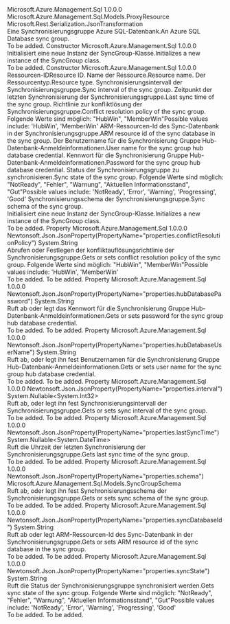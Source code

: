 <Type Name="SyncGroup" FullName="Microsoft.Azure.Management.Sql.Models.SyncGroup">
  <TypeSignature Language="C#" Value="public class SyncGroup : Microsoft.Azure.Management.Sql.Models.ProxyResource" />
  <TypeSignature Language="ILAsm" Value=".class public auto ansi beforefieldinit SyncGroup extends Microsoft.Azure.Management.Sql.Models.ProxyResource" />
  <TypeSignature Language="DocId" Value="T:Microsoft.Azure.Management.Sql.Models.SyncGroup" />
  <TypeSignature Language="VB.NET" Value="Public Class SyncGroup&#xA;Inherits ProxyResource" />
  <TypeSignature Language="F#" Value="type SyncGroup = class&#xA;    inherit ProxyResource" />
  <AssemblyInfo>
    <AssemblyName>Microsoft.Azure.Management.Sql</AssemblyName>
    <AssemblyVersion>1.0.0.0</AssemblyVersion>
  </AssemblyInfo>
  <Base>
    <BaseTypeName>Microsoft.Azure.Management.Sql.Models.ProxyResource</BaseTypeName>
  </Base>
  <Interfaces />
  <Attributes>
    <Attribute>
      <AttributeName>Microsoft.Rest.Serialization.JsonTransformation</AttributeName>
    </Attribute>
  </Attributes>
  <Docs>
    <summary>
            <span data-ttu-id="0839a-101">Eine Synchronisierungsgruppe Azure SQL-Datenbank.</span><span class="sxs-lookup"><span data-stu-id="0839a-101">An Azure SQL Database sync group.</span></span>
            </summary>
    <remarks>To be added.</remarks>
  </Docs>
  <Members>
    <Member MemberName=".ctor">
      <MemberSignature Language="C#" Value="public SyncGroup ();" />
      <MemberSignature Language="ILAsm" Value=".method public hidebysig specialname rtspecialname instance void .ctor() cil managed" />
      <MemberSignature Language="DocId" Value="M:Microsoft.Azure.Management.Sql.Models.SyncGroup.#ctor" />
      <MemberSignature Language="VB.NET" Value="Public Sub New ()" />
      <MemberType>Constructor</MemberType>
      <AssemblyInfo>
        <AssemblyName>Microsoft.Azure.Management.Sql</AssemblyName>
        <AssemblyVersion>1.0.0.0</AssemblyVersion>
      </AssemblyInfo>
      <Parameters />
      <Docs>
        <summary>
            <span data-ttu-id="0839a-102">Initialisiert eine neue Instanz der SyncGroup-Klasse.</span><span class="sxs-lookup"><span data-stu-id="0839a-102">Initializes a new instance of the SyncGroup class.</span></span>
            </summary>
        <remarks>To be added.</remarks>
      </Docs>
    </Member>
    <Member MemberName=".ctor">
      <MemberSignature Language="C#" Value="public SyncGroup (string id = null, string name = null, string type = null, Nullable&lt;int&gt; interval = null, Nullable&lt;DateTime&gt; lastSyncTime = null, string conflictResolutionPolicy = null, string syncDatabaseId = null, string hubDatabaseUserName = null, string hubDatabasePassword = null, string syncState = null, Microsoft.Azure.Management.Sql.Models.SyncGroupSchema schema = null);" />
      <MemberSignature Language="ILAsm" Value=".method public hidebysig specialname rtspecialname instance void .ctor(string id, string name, string type, valuetype System.Nullable`1&lt;int32&gt; interval, valuetype System.Nullable`1&lt;valuetype System.DateTime&gt; lastSyncTime, string conflictResolutionPolicy, string syncDatabaseId, string hubDatabaseUserName, string hubDatabasePassword, string syncState, class Microsoft.Azure.Management.Sql.Models.SyncGroupSchema schema) cil managed" />
      <MemberSignature Language="DocId" Value="M:Microsoft.Azure.Management.Sql.Models.SyncGroup.#ctor(System.String,System.String,System.String,System.Nullable{System.Int32},System.Nullable{System.DateTime},System.String,System.String,System.String,System.String,System.String,Microsoft.Azure.Management.Sql.Models.SyncGroupSchema)" />
      <MemberSignature Language="VB.NET" Value="Public Sub New (Optional id As String = null, Optional name As String = null, Optional type As String = null, Optional interval As Nullable(Of Integer) = null, Optional lastSyncTime As Nullable(Of DateTime) = null, Optional conflictResolutionPolicy As String = null, Optional syncDatabaseId As String = null, Optional hubDatabaseUserName As String = null, Optional hubDatabasePassword As String = null, Optional syncState As String = null, Optional schema As SyncGroupSchema = null)" />
      <MemberSignature Language="F#" Value="new Microsoft.Azure.Management.Sql.Models.SyncGroup : string * string * string * Nullable&lt;int&gt; * Nullable&lt;DateTime&gt; * string * string * string * string * string * Microsoft.Azure.Management.Sql.Models.SyncGroupSchema -&gt; Microsoft.Azure.Management.Sql.Models.SyncGroup" Usage="new Microsoft.Azure.Management.Sql.Models.SyncGroup (id, name, type, interval, lastSyncTime, conflictResolutionPolicy, syncDatabaseId, hubDatabaseUserName, hubDatabasePassword, syncState, schema)" />
      <MemberType>Constructor</MemberType>
      <AssemblyInfo>
        <AssemblyName>Microsoft.Azure.Management.Sql</AssemblyName>
        <AssemblyVersion>1.0.0.0</AssemblyVersion>
      </AssemblyInfo>
      <Parameters>
        <Parameter Name="id" Type="System.String" />
        <Parameter Name="name" Type="System.String" />
        <Parameter Name="type" Type="System.String" />
        <Parameter Name="interval" Type="System.Nullable&lt;System.Int32&gt;" />
        <Parameter Name="lastSyncTime" Type="System.Nullable&lt;System.DateTime&gt;" />
        <Parameter Name="conflictResolutionPolicy" Type="System.String" />
        <Parameter Name="syncDatabaseId" Type="System.String" />
        <Parameter Name="hubDatabaseUserName" Type="System.String" />
        <Parameter Name="hubDatabasePassword" Type="System.String" />
        <Parameter Name="syncState" Type="System.String" />
        <Parameter Name="schema" Type="Microsoft.Azure.Management.Sql.Models.SyncGroupSchema" />
      </Parameters>
      <Docs>
        <param name="id"><span data-ttu-id="0839a-103">Ressourcen-ID</span><span class="sxs-lookup"><span data-stu-id="0839a-103">Resource ID.</span></span></param>
        <param name="name"><span data-ttu-id="0839a-104">Name der Ressource.</span><span class="sxs-lookup"><span data-stu-id="0839a-104">Resource name.</span></span></param>
        <param name="type"><span data-ttu-id="0839a-105">Der Ressourcentyp.</span><span class="sxs-lookup"><span data-stu-id="0839a-105">Resource type.</span></span></param>
        <param name="interval"><span data-ttu-id="0839a-106">Synchronisierungsintervall der Synchronisierungsgruppe.</span><span class="sxs-lookup"><span data-stu-id="0839a-106">Sync interval of the sync group.</span></span></param>
        <param name="lastSyncTime"><span data-ttu-id="0839a-107">Zeitpunkt der letzten Synchronisierung der Synchronisierungsgruppe.</span><span class="sxs-lookup"><span data-stu-id="0839a-107">Last sync time of the sync group.</span></span></param>
        <param name="conflictResolutionPolicy"><span data-ttu-id="0839a-108">Richtlinie zur konfliktlösung der Synchronisierungsgruppe.</span><span class="sxs-lookup"><span data-stu-id="0839a-108">Conflict resolution policy of the sync group.</span></span> <span data-ttu-id="0839a-109">Folgende Werte sind möglich: "HubWin", "MemberWin"</span><span class="sxs-lookup"><span data-stu-id="0839a-109">Possible values include: 'HubWin', 'MemberWin'</span></span></param>
        <param name="syncDatabaseId"><span data-ttu-id="0839a-110">ARM-Ressourcen-Id des Sync-Datenbank in der Synchronisierungsgruppe.</span><span class="sxs-lookup"><span data-stu-id="0839a-110">ARM resource id of the sync database in the sync group.</span></span></param>
        <param name="hubDatabaseUserName"><span data-ttu-id="0839a-111">Der Benutzername für die Synchronisierung Gruppe Hub-Datenbank-Anmeldeinformationen.</span><span class="sxs-lookup"><span data-stu-id="0839a-111">User name for the sync group hub database credential.</span></span></param>
        <param name="hubDatabasePassword"><span data-ttu-id="0839a-112">Kennwort für die Synchronisierung Gruppe Hub-Datenbank-Anmeldeinformationen.</span><span class="sxs-lookup"><span data-stu-id="0839a-112">Password for the sync group hub database credential.</span></span></param>
        <param name="syncState"><span data-ttu-id="0839a-113">Status der Synchronisierungsgruppe zu synchronisieren.</span><span class="sxs-lookup"><span data-stu-id="0839a-113">Sync state of the sync group.</span></span> <span data-ttu-id="0839a-114">Folgende Werte sind möglich: "NotReady", "Fehler", "Warnung", "Aktuellen Informationsstand", "Gut"</span><span class="sxs-lookup"><span data-stu-id="0839a-114">Possible values include: 'NotReady', 'Error', 'Warning', 'Progressing', 'Good'</span></span></param>
        <param name="schema"><span data-ttu-id="0839a-115">Synchronisierungsschema der Synchronisierungsgruppe.</span><span class="sxs-lookup"><span data-stu-id="0839a-115">Sync schema of the sync group.</span></span></param>
        <summary>
            <span data-ttu-id="0839a-116">Initialisiert eine neue Instanz der SyncGroup-Klasse.</span><span class="sxs-lookup"><span data-stu-id="0839a-116">Initializes a new instance of the SyncGroup class.</span></span>
            </summary>
        <remarks>To be added.</remarks>
      </Docs>
    </Member>
    <Member MemberName="ConflictResolutionPolicy">
      <MemberSignature Language="C#" Value="public string ConflictResolutionPolicy { get; set; }" />
      <MemberSignature Language="ILAsm" Value=".property instance string ConflictResolutionPolicy" />
      <MemberSignature Language="DocId" Value="P:Microsoft.Azure.Management.Sql.Models.SyncGroup.ConflictResolutionPolicy" />
      <MemberSignature Language="VB.NET" Value="Public Property ConflictResolutionPolicy As String" />
      <MemberSignature Language="F#" Value="member this.ConflictResolutionPolicy : string with get, set" Usage="Microsoft.Azure.Management.Sql.Models.SyncGroup.ConflictResolutionPolicy" />
      <MemberType>Property</MemberType>
      <AssemblyInfo>
        <AssemblyName>Microsoft.Azure.Management.Sql</AssemblyName>
        <AssemblyVersion>1.0.0.0</AssemblyVersion>
      </AssemblyInfo>
      <Attributes>
        <Attribute>
          <AttributeName>Newtonsoft.Json.JsonProperty(PropertyName="properties.conflictResolutionPolicy")</AttributeName>
        </Attribute>
      </Attributes>
      <ReturnValue>
        <ReturnType>System.String</ReturnType>
      </ReturnValue>
      <Docs>
        <summary>
            <span data-ttu-id="0839a-117">Abrufen oder Festlegen der konfliktauflösungsrichtlinie der Synchronisierungsgruppe.</span><span class="sxs-lookup"><span data-stu-id="0839a-117">Gets or sets conflict resolution policy of the sync group.</span></span> <span data-ttu-id="0839a-118">Folgende Werte sind möglich: "HubWin", "MemberWin"</span><span class="sxs-lookup"><span data-stu-id="0839a-118">Possible values include: 'HubWin', 'MemberWin'</span></span>
            </summary>
        <value>To be added.</value>
        <remarks>To be added.</remarks>
      </Docs>
    </Member>
    <Member MemberName="HubDatabasePassword">
      <MemberSignature Language="C#" Value="public string HubDatabasePassword { get; set; }" />
      <MemberSignature Language="ILAsm" Value=".property instance string HubDatabasePassword" />
      <MemberSignature Language="DocId" Value="P:Microsoft.Azure.Management.Sql.Models.SyncGroup.HubDatabasePassword" />
      <MemberSignature Language="VB.NET" Value="Public Property HubDatabasePassword As String" />
      <MemberSignature Language="F#" Value="member this.HubDatabasePassword : string with get, set" Usage="Microsoft.Azure.Management.Sql.Models.SyncGroup.HubDatabasePassword" />
      <MemberType>Property</MemberType>
      <AssemblyInfo>
        <AssemblyName>Microsoft.Azure.Management.Sql</AssemblyName>
        <AssemblyVersion>1.0.0.0</AssemblyVersion>
      </AssemblyInfo>
      <Attributes>
        <Attribute>
          <AttributeName>Newtonsoft.Json.JsonProperty(PropertyName="properties.hubDatabasePassword")</AttributeName>
        </Attribute>
      </Attributes>
      <ReturnValue>
        <ReturnType>System.String</ReturnType>
      </ReturnValue>
      <Docs>
        <summary>
            <span data-ttu-id="0839a-119">Ruft ab oder legt das Kennwort für die Synchronisierung Gruppe Hub-Datenbank-Anmeldeinformationen.</span><span class="sxs-lookup"><span data-stu-id="0839a-119">Gets or sets password for the sync group hub database credential.</span></span>
            </summary>
        <value>To be added.</value>
        <remarks>To be added.</remarks>
      </Docs>
    </Member>
    <Member MemberName="HubDatabaseUserName">
      <MemberSignature Language="C#" Value="public string HubDatabaseUserName { get; set; }" />
      <MemberSignature Language="ILAsm" Value=".property instance string HubDatabaseUserName" />
      <MemberSignature Language="DocId" Value="P:Microsoft.Azure.Management.Sql.Models.SyncGroup.HubDatabaseUserName" />
      <MemberSignature Language="VB.NET" Value="Public Property HubDatabaseUserName As String" />
      <MemberSignature Language="F#" Value="member this.HubDatabaseUserName : string with get, set" Usage="Microsoft.Azure.Management.Sql.Models.SyncGroup.HubDatabaseUserName" />
      <MemberType>Property</MemberType>
      <AssemblyInfo>
        <AssemblyName>Microsoft.Azure.Management.Sql</AssemblyName>
        <AssemblyVersion>1.0.0.0</AssemblyVersion>
      </AssemblyInfo>
      <Attributes>
        <Attribute>
          <AttributeName>Newtonsoft.Json.JsonProperty(PropertyName="properties.hubDatabaseUserName")</AttributeName>
        </Attribute>
      </Attributes>
      <ReturnValue>
        <ReturnType>System.String</ReturnType>
      </ReturnValue>
      <Docs>
        <summary>
            <span data-ttu-id="0839a-120">Ruft ab, oder legt ihn fest Benutzernamen für die Synchronisierung Gruppe Hub-Datenbank-Anmeldeinformationen.</span><span class="sxs-lookup"><span data-stu-id="0839a-120">Gets or sets user name for the sync group hub database credential.</span></span>
            </summary>
        <value>To be added.</value>
        <remarks>To be added.</remarks>
      </Docs>
    </Member>
    <Member MemberName="Interval">
      <MemberSignature Language="C#" Value="public Nullable&lt;int&gt; Interval { get; set; }" />
      <MemberSignature Language="ILAsm" Value=".property instance valuetype System.Nullable`1&lt;int32&gt; Interval" />
      <MemberSignature Language="DocId" Value="P:Microsoft.Azure.Management.Sql.Models.SyncGroup.Interval" />
      <MemberSignature Language="VB.NET" Value="Public Property Interval As Nullable(Of Integer)" />
      <MemberSignature Language="F#" Value="member this.Interval : Nullable&lt;int&gt; with get, set" Usage="Microsoft.Azure.Management.Sql.Models.SyncGroup.Interval" />
      <MemberType>Property</MemberType>
      <AssemblyInfo>
        <AssemblyName>Microsoft.Azure.Management.Sql</AssemblyName>
        <AssemblyVersion>1.0.0.0</AssemblyVersion>
      </AssemblyInfo>
      <Attributes>
        <Attribute>
          <AttributeName>Newtonsoft.Json.JsonProperty(PropertyName="properties.interval")</AttributeName>
        </Attribute>
      </Attributes>
      <ReturnValue>
        <ReturnType>System.Nullable&lt;System.Int32&gt;</ReturnType>
      </ReturnValue>
      <Docs>
        <summary>
            <span data-ttu-id="0839a-121">Ruft ab, oder legt ihn fest Synchronisierungsintervall der Synchronisierungsgruppe.</span><span class="sxs-lookup"><span data-stu-id="0839a-121">Gets or sets sync interval of the sync group.</span></span>
            </summary>
        <value>To be added.</value>
        <remarks>To be added.</remarks>
      </Docs>
    </Member>
    <Member MemberName="LastSyncTime">
      <MemberSignature Language="C#" Value="public Nullable&lt;DateTime&gt; LastSyncTime { get; }" />
      <MemberSignature Language="ILAsm" Value=".property instance valuetype System.Nullable`1&lt;valuetype System.DateTime&gt; LastSyncTime" />
      <MemberSignature Language="DocId" Value="P:Microsoft.Azure.Management.Sql.Models.SyncGroup.LastSyncTime" />
      <MemberSignature Language="VB.NET" Value="Public ReadOnly Property LastSyncTime As Nullable(Of DateTime)" />
      <MemberSignature Language="F#" Value="member this.LastSyncTime : Nullable&lt;DateTime&gt;" Usage="Microsoft.Azure.Management.Sql.Models.SyncGroup.LastSyncTime" />
      <MemberType>Property</MemberType>
      <AssemblyInfo>
        <AssemblyName>Microsoft.Azure.Management.Sql</AssemblyName>
        <AssemblyVersion>1.0.0.0</AssemblyVersion>
      </AssemblyInfo>
      <Attributes>
        <Attribute>
          <AttributeName>Newtonsoft.Json.JsonProperty(PropertyName="properties.lastSyncTime")</AttributeName>
        </Attribute>
      </Attributes>
      <ReturnValue>
        <ReturnType>System.Nullable&lt;System.DateTime&gt;</ReturnType>
      </ReturnValue>
      <Docs>
        <summary>
            <span data-ttu-id="0839a-122">Ruft die Uhrzeit der letzten Synchronisierung der Synchronisierungsgruppe.</span><span class="sxs-lookup"><span data-stu-id="0839a-122">Gets last sync time of the sync group.</span></span>
            </summary>
        <value>To be added.</value>
        <remarks>To be added.</remarks>
      </Docs>
    </Member>
    <Member MemberName="Schema">
      <MemberSignature Language="C#" Value="public Microsoft.Azure.Management.Sql.Models.SyncGroupSchema Schema { get; set; }" />
      <MemberSignature Language="ILAsm" Value=".property instance class Microsoft.Azure.Management.Sql.Models.SyncGroupSchema Schema" />
      <MemberSignature Language="DocId" Value="P:Microsoft.Azure.Management.Sql.Models.SyncGroup.Schema" />
      <MemberSignature Language="VB.NET" Value="Public Property Schema As SyncGroupSchema" />
      <MemberSignature Language="F#" Value="member this.Schema : Microsoft.Azure.Management.Sql.Models.SyncGroupSchema with get, set" Usage="Microsoft.Azure.Management.Sql.Models.SyncGroup.Schema" />
      <MemberType>Property</MemberType>
      <AssemblyInfo>
        <AssemblyName>Microsoft.Azure.Management.Sql</AssemblyName>
        <AssemblyVersion>1.0.0.0</AssemblyVersion>
      </AssemblyInfo>
      <Attributes>
        <Attribute>
          <AttributeName>Newtonsoft.Json.JsonProperty(PropertyName="properties.schema")</AttributeName>
        </Attribute>
      </Attributes>
      <ReturnValue>
        <ReturnType>Microsoft.Azure.Management.Sql.Models.SyncGroupSchema</ReturnType>
      </ReturnValue>
      <Docs>
        <summary>
            <span data-ttu-id="0839a-123">Ruft ab, oder legt ihn fest Synchronisierungsschema der Synchronisierungsgruppe.</span><span class="sxs-lookup"><span data-stu-id="0839a-123">Gets or sets sync schema of the sync group.</span></span>
            </summary>
        <value>To be added.</value>
        <remarks>To be added.</remarks>
      </Docs>
    </Member>
    <Member MemberName="SyncDatabaseId">
      <MemberSignature Language="C#" Value="public string SyncDatabaseId { get; set; }" />
      <MemberSignature Language="ILAsm" Value=".property instance string SyncDatabaseId" />
      <MemberSignature Language="DocId" Value="P:Microsoft.Azure.Management.Sql.Models.SyncGroup.SyncDatabaseId" />
      <MemberSignature Language="VB.NET" Value="Public Property SyncDatabaseId As String" />
      <MemberSignature Language="F#" Value="member this.SyncDatabaseId : string with get, set" Usage="Microsoft.Azure.Management.Sql.Models.SyncGroup.SyncDatabaseId" />
      <MemberType>Property</MemberType>
      <AssemblyInfo>
        <AssemblyName>Microsoft.Azure.Management.Sql</AssemblyName>
        <AssemblyVersion>1.0.0.0</AssemblyVersion>
      </AssemblyInfo>
      <Attributes>
        <Attribute>
          <AttributeName>Newtonsoft.Json.JsonProperty(PropertyName="properties.syncDatabaseId")</AttributeName>
        </Attribute>
      </Attributes>
      <ReturnValue>
        <ReturnType>System.String</ReturnType>
      </ReturnValue>
      <Docs>
        <summary>
            <span data-ttu-id="0839a-124">Ruft ab oder legt ARM-Ressourcen-Id des Sync-Datenbank in der Synchronisierungsgruppe.</span><span class="sxs-lookup"><span data-stu-id="0839a-124">Gets or sets ARM resource id of the sync database in the sync group.</span></span>
            </summary>
        <value>To be added.</value>
        <remarks>To be added.</remarks>
      </Docs>
    </Member>
    <Member MemberName="SyncState">
      <MemberSignature Language="C#" Value="public string SyncState { get; }" />
      <MemberSignature Language="ILAsm" Value=".property instance string SyncState" />
      <MemberSignature Language="DocId" Value="P:Microsoft.Azure.Management.Sql.Models.SyncGroup.SyncState" />
      <MemberSignature Language="VB.NET" Value="Public ReadOnly Property SyncState As String" />
      <MemberSignature Language="F#" Value="member this.SyncState : string" Usage="Microsoft.Azure.Management.Sql.Models.SyncGroup.SyncState" />
      <MemberType>Property</MemberType>
      <AssemblyInfo>
        <AssemblyName>Microsoft.Azure.Management.Sql</AssemblyName>
        <AssemblyVersion>1.0.0.0</AssemblyVersion>
      </AssemblyInfo>
      <Attributes>
        <Attribute>
          <AttributeName>Newtonsoft.Json.JsonProperty(PropertyName="properties.syncState")</AttributeName>
        </Attribute>
      </Attributes>
      <ReturnValue>
        <ReturnType>System.String</ReturnType>
      </ReturnValue>
      <Docs>
        <summary>
            <span data-ttu-id="0839a-125">Ruft die Status der Synchronisierungsgruppe synchronisiert werden.</span><span class="sxs-lookup"><span data-stu-id="0839a-125">Gets sync state of the sync group.</span></span> <span data-ttu-id="0839a-126">Folgende Werte sind möglich: "NotReady", "Fehler", "Warnung", "Aktuellen Informationsstand", "Gut"</span><span class="sxs-lookup"><span data-stu-id="0839a-126">Possible values include: 'NotReady', 'Error', 'Warning', 'Progressing', 'Good'</span></span>
            </summary>
        <value>To be added.</value>
        <remarks>To be added.</remarks>
      </Docs>
    </Member>
  </Members>
</Type>
